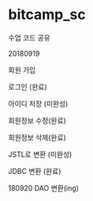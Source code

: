 # bitcamp_sc
수업 코드 공유

20180919

회원 가입

로그인 (완료)

아이디 저장 (미완성)

회원정보 수정(완료)

회원정보 삭제(완료)

JSTL로 변환 (미완성)

JDBC 변환 (완료)

180920 DAO 변환(ing)

